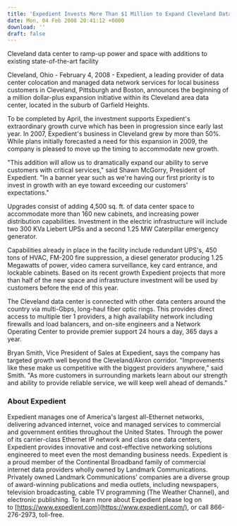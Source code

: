 ```yaml
---
title: 'Expedient Invests More Than $1 Million to Expand Cleveland Data Center'
date: Mon, 04 Feb 2008 20:41:12 +0000
download: ''
draft: false
---
```


Cleveland data center to ramp-up power and space with additions to existing state-of-the-art facility

Cleveland, Ohio - February 4, 2008 - Expedient, a leading provider of data center colocation and managed data network services for local business customers in Cleveland, Pittsburgh and Boston, announces the beginning of a million dollar-plus expansion initiative within its Cleveland area data center, located in the suburb of Garfield Heights.

To be completed by April, the investment supports Expedient's extraordinary growth curve which has been in progression since early last year. In 2007, Expedient's business in Cleveland grew by more than 50%. While plans initially forecasted a need for this expansion in 2009, the company is pleased to move up the timing to accommodate new growth.

"This addition will allow us to dramatically expand our ability to serve customers with critical services," said Shawn McGorry, President of Expedient. "In a banner year such as we're having our first priority is to invest in growth with an eye toward exceeding our customers' expectations."

Upgrades consist of adding 4,500 sq. ft. of data center space to accommodate more than 160 new cabinets, and increasing power distribution capabilities. Investment in the electric infrastructure will include two 300 KVa Liebert UPSs and a second 1.25 MW Caterpillar emergency generator.

Capabilities already in place in the facility include redundant UPS's, 450 tons of HVAC, FM-200 fire suppression, a diesel generator producing 1.25 Megawatts of power, video camera surveillance, key card entrance, and lockable cabinets. Based on its recent growth Expedient projects that more than half of the new space and infrastructure investment will be used by customers before the end of this year.

The Cleveland data center is connected with other data centers around the country via multi-Gbps, long-haul fiber optic rings. This provides direct access to multiple tier 1 providers, a high availability network including firewalls and load balancers, and on-site engineers and a Network Operating Center to provide premier support 24 hours a day, 365 days a year.

Bryan Smith, Vice President of Sales at Expedient, says the company has targeted growth well beyond the Cleveland/Akron corridor. "Improvements like these make us competitive with the biggest providers anywhere," said Smith. "As more customers in surrounding markets learn about our strength and ability to provide reliable service, we will keep well ahead of demands."

### About Expedient

Expedient manages one of America's largest all-Ethernet networks, delivering advanced internet, voice and managed services to commercial and government entities throughout the United States. Through the power of its carrier-class Ethernet IP network and class one data centers, Expedient provides innovative and cost-effective networking solutions engineered to meet even the most demanding business needs. Expedient is a proud member of the Continental Broadband family of commercial internet data providers wholly owned by Landmark Communications. Privately owned Landmark Communications' companies are a diverse group of award-winning publications and media outlets, including newspapers, television broadcasting, cable TV programming (The Weather Channel), and electronic publishing. To learn more about Expedient please log on to [https://www.expedient.com](https://www.expedient.com/), or call 866-276-2973, toll-free.
